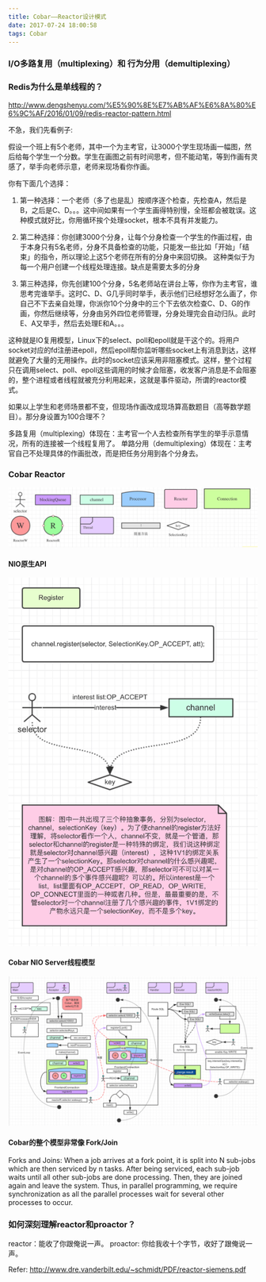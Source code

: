 ```yaml
---
title: Cobar——Reactor设计模式
date: 2017-07-24 18:00:58
tags: Cobar
---
```


### I/O多路复用（multiplexing）和 行为分用（demultiplexing）

### Redis为什么是单线程的？
http://www.dengshenyu.com/%E5%90%8E%E7%AB%AF%E6%8A%80%E6%9C%AF/2016/01/09/redis-reactor-pattern.html

不急，我们先看例子:

假设一个班上有5个老师，其中一个为主考官，让3000个学生现场画一幅图，然后给每个学生一个分数。学生在画图之前有时间思考，但不能动笔，等到作画有灵感了，举手向老师示意，老师来现场看你作画。

你有下面几个选择：

1. 第一种选择：一个老师（多了也是乱）按顺序逐个检查，先检查A，然后是B，之后是C、D。。。这中间如果有一个学生画得特别慢，全班都会被耽误。这种模式就好比，你用循环挨个处理socket，根本不具有并发能力。

2. 第二种选择：你创建3000个分身，让每个分身检查一个学生的作画过程，由于本身只有5名老师，分身不具备检查的功能，只能发一些比如「开始」「结束」的指令，所以理论上这5个老师在所有的分身中来回切换。 这种类似于为每一个用户创建一个线程处理连接。缺点是需要太多的分身

3. 第三种选择，你先创建100个分身，5名老师站在讲台上等，你作为主考官，谁思考完谁举手。这时C、D、G几乎同时举手，表示他们已经想好怎么画了，你自己不下去亲自处理，你派你10个分身中的三个下去依次检查C、D、G的作画，你然后继续等，分身由另外四位老师管理，分身处理完会自动归队。此时E、A又举手，然后去处理E和A。。。 

这种就是IO复用模型，Linux下的select、poll和epoll就是干这个的。将用户socket对应的fd注册进epoll，然后epoll帮你监听哪些socket上有消息到达，这样就避免了大量的无用操作。此时的socket应该采用非阻塞模式。这样，整个过程只在调用select、poll、epoll这些调用的时候才会阻塞，收发客户消息是不会阻塞的，整个进程或者线程就被充分利用起来，这就是事件驱动，所谓的reactor模式。

如果以上学生和老师场景都不变，但现场作画改成现场算高数题目（高等数学题目）。那分身设置为100合理不？

多路复用（multiplexing）体现在：主考官一个人去检查所有学生的举手示意情况，所有的连接被一个线程复用了。
单路分用（demultiplexing）体现在：主考官自己不处理具体的作画批改，而是把任务分用到各个分身去。

### Cobar Reactor

![](Cobar-Reactor-design-pattern/CobarReactorSign.gif)

#### NIO原生API

![](Cobar-Reactor-design-pattern/NioRegister.gif)

#### Cobar NIO Server线程模型

![](Cobar-Reactor-design-pattern/CobarReactor.gif)

#### Cobar的整个模型非常像 Fork/Join
Forks and Joins: When a job arrives at a fork point, it is split into N sub-jobs which are then serviced by n tasks. After being serviced, each sub-job waits until all other sub-jobs are done processing. Then, they are joined again and leave the system. Thus, in parallel programming, we require synchronization as all the parallel processes wait for several other processes to occur.


### 如何深刻理解reactor和proactor？

reactor：能收了你跟俺说一声。
proactor: 你给我收十个字节，收好了跟俺说一声。

Refer:
http://www.dre.vanderbilt.edu/~schmidt/PDF/reactor-siemens.pdf

